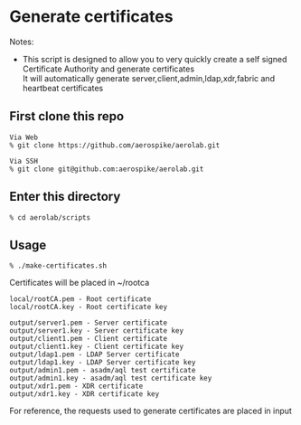 # Generate certificates

Notes:
  * This script is designed to allow you to very quickly create a self signed Certificate Authority and generate certificates<br>
    It will automatically generate server,client,admin,ldap,xdr,fabric and heartbeat certificates<br>


## First clone this repo

```
Via Web
% git clone https://github.com/aerospike/aerolab.git

Via SSH
% git clone git@github.com:aerospike/aerolab.git
```

## Enter this directory
```
% cd aerolab/scripts
```

## Usage

```
% ./make-certificates.sh 
```

Certificates will be placed in ~/rootca
```
local/rootCA.pem - Root certificate
local/rootCA.key - Root certificate key

output/server1.pem - Server certificate
output/server1.key - Server certificate key
output/client1.pem - Client certificate
output/client1.key - Client certificate key
output/ldap1.pem - LDAP Server certificate
output/ldap1.key - LDAP Server certificate key
output/admin1.pem - asadm/aql test certificate
output/admin1.key - asadm/aql test certificate key
output/xdr1.pem - XDR certificate
output/xdr1.key - XDR certificate key
```
For reference, the requests used to generate certificates are placed in input

